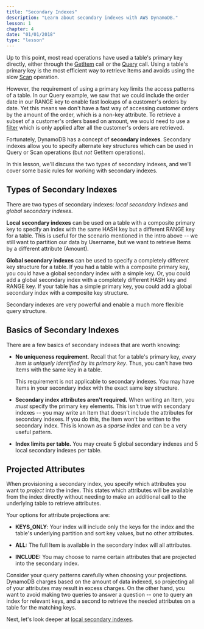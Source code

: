 ```yaml
---
title: "Secondary Indexes"
description: "Learn about secondary indexes with AWS DynamoDB."
lesson: 1
chapter: 4
date: "01/01/2018"
type: "lesson"
---
```


Up to this point, most read operations have used a table's primary key directly, either through the [GetItem](./inserting-retrieving-items#get-item) call or the [Query](./querying) call. Using a table's primary key is the most efficient way to retrieve Items and avoids using the slow [Scan](./scans) operation.

However, the requirement of using a primary key limits the access patterns of a table. In our Query example, we saw that we could include the order date in our RANGE key to enable fast lookups of a customer's orders by date. Yet this means we don't have a fast way of accessing customer orders by the amount of the order, which is a non-key attribute. To retrieve a subset of a customer's orders based on amount, we would need to use a [filter](./filtering) which is only applied after all the customer's orders are retrieved.

Fortunately, DynamoDB has a concept of **secondary indexes**. Secondary indexes allow you to specify alternate key structures which can be used in Query or Scan operations (but _not_ GetItem operations).

In this lesson, we'll discuss the two types of secondary indexes, and we'll cover some basic rules for working with secondary indexes.

## Types of Secondary Indexes

There are two types of secondary indexes: _local secondary indexes_ and _global secondary indexes_.

**Local secondary indexes** can be used on a table with a composite primary key to specify an index with the same HASH key but a different RANGE key for a table. This is useful for the scenario mentioned in the intro above -- we still want to partition our data by Username, but we want to retrieve Items by a different attribute (Amount).

**Global secondary indexes** can be used to specify a completely different key structure for a table. If you had a table with a composite primary key, you could have a global secondary index with a simple key. Or, you could add a global secondary index with a completely different HASH key and RANGE key. If your table has a simple primary key, you could add a global secondary index with a composite key structure.

Secondary indexes are very powerful and enable a much more flexible query structure. 

## Basics of Secondary Indexes

There are a few basics of secondary indexes that are worth knowing:

- **No uniqueness requirement**. Recall that for a table's primary key, _every item is uniquely identified by its primary key_. Thus, you can't have two Items with the same key in a table.

  This requirement is not applicable to secondary indexes. You may have Items in your secondary index with the exact same key structure.
  
- **Secondary index attributes aren't required.** When writing an Item, you _must_ specify the primary key elements. This isn't true with secondary indexes -- you may write an Item that doesn't include the attributes for secondary indexes. If you do this, the Item won't be written to the secondary index. This is known as a _sparse index_ and can be a very useful pattern.

- **Index limits per table.** You may create 5 global secondary indexes and 5 local secondary indexes per table.

## Projected Attributes

When provisioning a secondary index, you specify which attributes you want to _project_ into the index. This states which attributes will be available from the index directly without needing to make an additional call to the underlying table to retrieve attributes.

Your options for attribute projections are:

- **KEYS_ONLY**: Your index will include only the keys for the index and the table's underlying partition and sort key values, but no other attributes.

- **ALL:** The full Item is available in the secondary index will all attributes.

- **INCLUDE:** You may choose to name certain attributes that are projected into the secondary index.

Consider your query patterns carefully when choosing your projections. DynamoDB charges based on the amount of data indexed, so projecting all of your attributes may result in excess charges. On the other hand, you want to avoid making two queries to answer a question -- one to query an index for relevant keys, and a second to retrieve the needed attributes on a table for the matching keys.

Next, let's look deeper at [local secondary indexes](./local-secondary-indexes).
